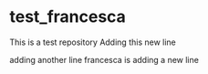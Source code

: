 # test_francesca
This is a test repository
Adding this new line

adding another line
francesca is adding a new line
